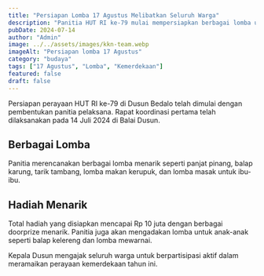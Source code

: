 ```yaml
---
title: "Persiapan Lomba 17 Agustus Melibatkan Seluruh Warga"
description: "Panitia HUT RI ke-79 mulai mempersiapkan berbagai lomba untuk memeriahkan perayaan kemerdekaan di Dusun Bedalo."
pubDate: 2024-07-14
author: "Admin"
image: ../../assets/images/kkn-team.webp
imageAlt: "Persiapan lomba 17 Agustus"
category: "budaya"
tags: ["17 Agustus", "Lomba", "Kemerdekaan"]
featured: false
draft: false
---
```


Persiapan perayaan HUT RI ke-79 di Dusun Bedalo telah dimulai dengan pembentukan panitia pelaksana. Rapat koordinasi pertama telah dilaksanakan pada 14 Juli 2024 di Balai Dusun.

## Berbagai Lomba

Panitia merencanakan berbagai lomba menarik seperti panjat pinang, balap karung, tarik tambang, lomba makan kerupuk, dan lomba masak untuk ibu-ibu.

## Hadiah Menarik

Total hadiah yang disiapkan mencapai Rp 10 juta dengan berbagai doorprize menarik. Panitia juga akan mengadakan lomba untuk anak-anak seperti balap kelereng dan lomba mewarnai.

Kepala Dusun mengajak seluruh warga untuk berpartisipasi aktif dalam meramaikan perayaan kemerdekaan tahun ini.
